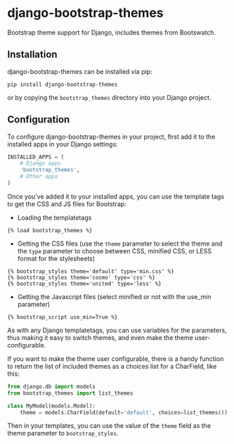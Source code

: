 django-bootstrap-themes
=======================

Bootstrap theme support for Django, includes themes from Bootswatch.

Installation
------------

django-bootstrap-themes can be installed via pip:

```shell
pip install django-bootstrap-themes
```

or by copying the `bootstrap_themes` directory into your Django project.

Configuration
-------------

To configure django-bootstrap-themes in your project, first add it to
the installed apps in your Django settings:

```python
INSTALLED_APPS = (
    # Django apps
    'bootstrap_themes',
    # Other apps
)
```

Once you've added it to your installed apps, you can use the template
tags to get the CSS and JS files for Bootstrap:

  * Loading the templatetags

```django
{% load bootstrap_themes %}
```

  * Getting the CSS files (use the `theme` parameter to select the theme
    and the `type` parameter to choose between CSS, minified CSS, or LESS
    format for the stylesheets)

```django
{% bootstrap_styles theme='default' type='min.css' %}
{% bootstrap_styles theme='cosmo' type='css' %}
{% bootstrap_styles theme='united' type='less' %}
```

  * Getting the Javascript files (select minified or not with the
    use_min parameter)

```django
{% bootstrap_script use_min=True %}
```

As with any Django templatetags, you can use variables for the
parameters, thus making it easy to switch themes, and even make the
theme user-configurable.

If you want to make the theme user configurable, there is a handy
function to return the list of included themes as a choices list for
a CharField, like this:

```python
from django.db import models
from bootstrap_themes import list_themes

class MyModel(models.Model):
    theme = models.CharField(default='default', choices=list_themes())
```

Then in your templates, you can use the value of the `theme` field as the
theme parameter to `bootstrap_styles`.
